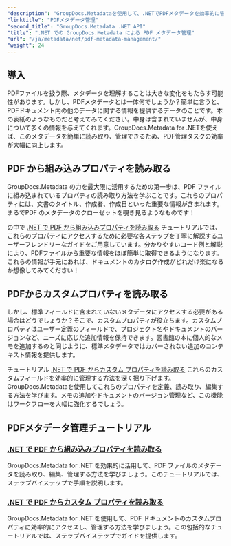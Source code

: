 ```yaml
---
"description": "GroupDocs.Metadataを使用して、.NETでPDFメタデータを効率的に管理する方法を学びましょう。この包括的なガイドでは、メタデータの追加、編集、抽出から、.NETアプリケーションへのシームレスな実装のためのベストプラクティスまで、あらゆる内容を網羅しています。"
"linktitle": "PDFメタデータ管理"
"second_title": "GroupDocs.Metadata .NET API"
"title": ".NET での GroupDocs.Metadata による PDF メタデータ管理"
"url": "/ja/metadata/net/pdf-metadata-management/"
"weight": 24
---
```


## 導入

PDFファイルを扱う際、メタデータを理解することは大きな変化をもたらす可能性があります。しかし、PDFメタデータとは一体何でしょうか？簡単に言うと、PDFドキュメント内の他のデータに関する情報を提供するデータのことです。本の表紙のようなものだと考えてみてください。中身は含まれていませんが、中身について多くの情報を与えてくれます。GroupDocs.Metadata for .NETを使えば、このメタデータを簡単に読み取り、管理できるため、PDF管理タスクの効率が大幅に向上します。

## PDF から組み込みプロパティを読み取る

GroupDocs.Metadata の力を最大限に活用するための第一歩は、PDF ファイルに組み込まれているプロパティの読み取り方法を学ぶことです。これらのプロパティには、文書のタイトル、作成者、作成日といった重要な情報が含まれます。まるでPDF のメタデータのクローゼットを覗き見るようなものです！

の中で [.NET で PDF から組み込みプロパティを読み取る](./reading-built-in-properties-from-pdf/) チュートリアルでは、これらのプロパティにアクセスするために必要な各ステップを丁寧に解説するユーザーフレンドリーなガイドをご用意しています。分かりやすいコード例と解説により、PDFファイルから重要な情報をほぼ簡単に取得できるようになります。これらの情報が手元にあれば、ドキュメントのカタログ作成がどれだけ楽になるか想像してみてください！

## PDFからカスタムプロパティを読み取る

しかし、標準フィールドに含まれていないメタデータにアクセスする必要がある場合はどうでしょうか？そこで、カスタムプロパティが役立ちます。カスタムプロパティはユーザー定義のフィールドで、プロジェクト名やドキュメントのバージョンなど、ニーズに応じた追加情報を保持できます。図書館の本に個人的なメモを追加するのと同じように、標準メタデータではカバーされない追加のコンテキスト情報を提供します。

チュートリアル [.NET で PDF からカスタム プロパティを読み取る](./reading-custom-properties-from-pdf/) これらのカスタムフィールドを効率的に管理する方法を深く掘り下げます。GroupDocs.Metadataを使用してこれらのプロパティを定義、読み取り、編集する方法を学びます。メモの追加やドキュメントのバージョン管理など、この機能はワークフローを大幅に強化するでしょう。

## PDFメタデータ管理チュートリアル
### [.NET で PDF から組み込みプロパティを読み取る](./reading-built-in-properties-from-pdf/)
GroupDocs.Metadata for .NET を効果的に活用して、PDF ファイルのメタデータを読み取り、編集、管理する方法を学びましょう。このチュートリアルでは、ステップバイステップで手順を説明します。
### [.NET で PDF からカスタム プロパティを読み取る](./reading-custom-properties-from-pdf/)
GroupDocs.Metadata for .NET を使用して、PDF ドキュメントのカスタムプロパティに効率的にアクセスし、管理する方法を学びましょう。この包括的なチュートリアルでは、ステップバイステップでガイドを提供します。